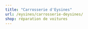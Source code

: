```yaml
---
title: "Carrosserie d'Eysines"
url: /eysines/carrosserie-deysines/
shop: réparation de voitures
---
```

